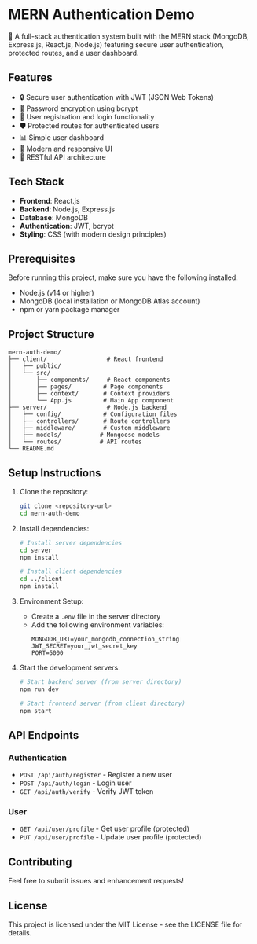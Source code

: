# MERN Authentication Demo

🔐 A full-stack authentication system built with the MERN stack (MongoDB, Express.js, React.js, Node.js) featuring secure user authentication, protected routes, and a user dashboard.

## Features

- 🔒 Secure user authentication with JWT (JSON Web Tokens)
- 🔐 Password encryption using bcrypt
- 👤 User registration and login functionality
- 🛡️ Protected routes for authenticated users
- 📊 Simple user dashboard
- 🎨 Modern and responsive UI
- 🔄 RESTful API architecture

## Tech Stack

- **Frontend**: React.js
- **Backend**: Node.js, Express.js
- **Database**: MongoDB
- **Authentication**: JWT, bcrypt
- **Styling**: CSS (with modern design principles)

## Prerequisites

Before running this project, make sure you have the following installed:
- Node.js (v14 or higher)
- MongoDB (local installation or MongoDB Atlas account)
- npm or yarn package manager

## Project Structure

```
mern-auth-demo/
├── client/                 # React frontend
│   ├── public/
│   └── src/
│       ├── components/     # React components
│       ├── pages/         # Page components
│       ├── context/       # Context providers
│       └── App.js         # Main App component
├── server/                 # Node.js backend
│   ├── config/            # Configuration files
│   ├── controllers/       # Route controllers
│   ├── middleware/        # Custom middleware
│   ├── models/           # Mongoose models
│   └── routes/           # API routes
└── README.md
```

## Setup Instructions

1. Clone the repository:
   ```bash
   git clone <repository-url>
   cd mern-auth-demo
   ```

2. Install dependencies:
   ```bash
   # Install server dependencies
   cd server
   npm install

   # Install client dependencies
   cd ../client
   npm install
   ```

3. Environment Setup:
   - Create a `.env` file in the server directory
   - Add the following environment variables:
     ```
     MONGODB_URI=your_mongodb_connection_string
     JWT_SECRET=your_jwt_secret_key
     PORT=5000
     ```

4. Start the development servers:
   ```bash
   # Start backend server (from server directory)
   npm run dev

   # Start frontend server (from client directory)
   npm start
   ```

## API Endpoints

### Authentication
- `POST /api/auth/register` - Register a new user
- `POST /api/auth/login` - Login user
- `GET /api/auth/verify` - Verify JWT token

### User
- `GET /api/user/profile` - Get user profile (protected)
- `PUT /api/user/profile` - Update user profile (protected)

## Contributing

Feel free to submit issues and enhancement requests!

## License

This project is licensed under the MIT License - see the LICENSE file for details.
